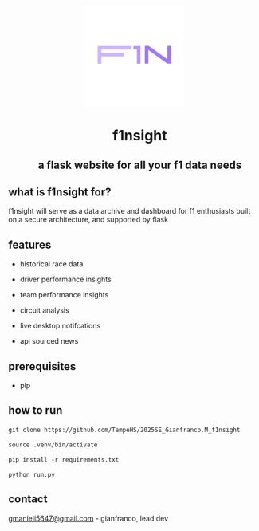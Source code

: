 <p align="center">
  <picture>
    <source srcset="public/favicon.svg" width="200">
    <img alt="f1nsight" src="public/favicon.svg" width="200">
  </picture>
</p>

<div id="user-content-toc">
  <ul align="center" style="list-style: none;">
    <summary>
      <h1>f1nsight</h1>
    </summary>
  </ul>
</div>
<div id="user-content-toc">
  <ul align="center" style="list-style: none;">
    <summary>
      <h2>a flask website for all your f1 data needs</h2>
    </summary>
  </ul>
</div>

## what is f1nsight for?
f1nsight will serve as a data archive and dashboard for f1 enthusiasts built on a secure architecture, and supported by flask

## features

- historical race data

- driver performance insights

- team performance insights

- circuit analysis

- live desktop notifcations

- api sourced news

## prerequisites
- pip

## how to run

```
git clone https://github.com/TempeHS/2025SE_Gianfranco.M_f1nsight
``` 
```
source .venv/bin/activate
```
```
pip install -r requirements.txt
```
```
python run.py
```

## contact
gmanieli5647@gmail.com - gianfranco, lead dev
